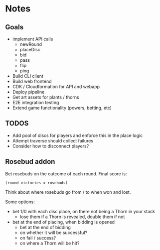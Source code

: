 Notes
=====

## Goals

+ implement API calls
    + newRound
    + placeDisc
    + bid
    + pass
    + flip
    + ping
+ Build CLI client
+ Build web frontend
+ CDK / Cloudformation for API and webapp
+ Deploy pipeline
+ Get art assets for plants / thorns
+ E2E integration testing
+ Extend game functionality
  (powers, betting, etc)


## TODOS

+ Add pool of discs for players and enforce this in the place logic
+ Attempt traverse should collect failures
+ Consider how to disconnect players?



## Rosebud addon

Bet rosebuds on the outcome of each round. Final score is:

    (round victories x rosebuds)

Think about where rosebuds go from / to when won and lost.

Some options:

* bet 1/0 with each disc place, on there not being a Thorn in your stack
  - lose them if a Thorn is revealed, double them if not
* bet at the end of placing, when bidding is opened
  * bet at the end of bidding
  - on whether it will be successful?
  - on fail / success?
  - on where a Thorn will be hit?
